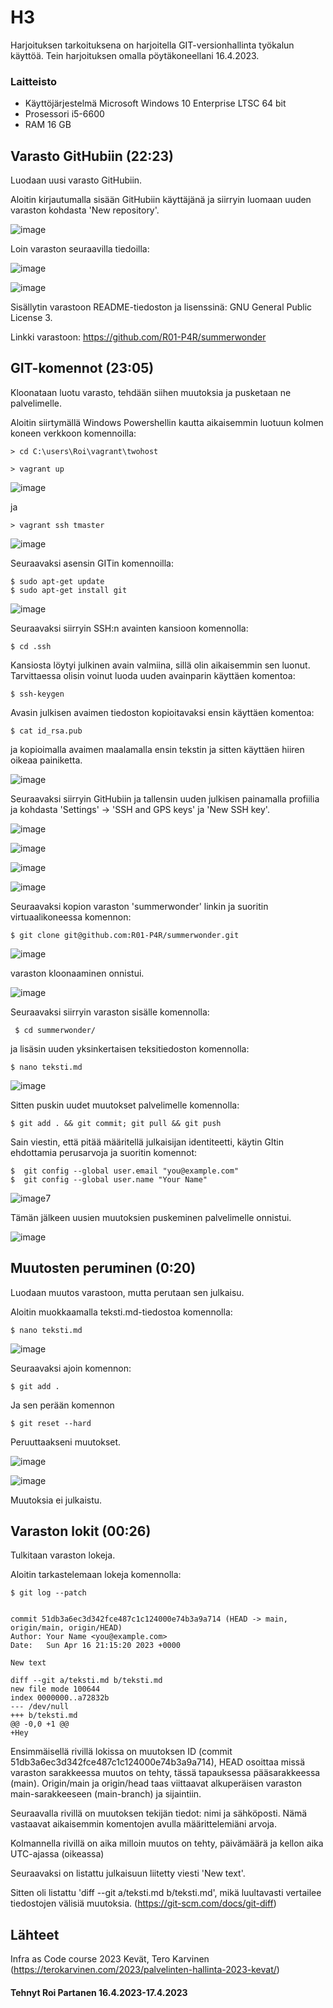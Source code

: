 # H3
 
 Harjoituksen tarkoituksena on harjoitella GIT-versionhallinta työkalun käyttöä. Tein harjoituksen omalla pöytäkoneellani 16.4.2023.

 
 
### Laitteisto
 
* Käyttöjärjestelmä	Microsoft Windows 10 Enterprise LTSC 64 bit
* Prosessori i5-6600
* RAM 16 GB





## Varasto GitHubiin (22:23)

Luodaan uusi varasto GitHubiin.

Aloitin kirjautumalla sisään GitHubiin käyttäjänä ja siirryin luomaan uuden varaston kohdasta 'New repository'.

![image](https://user-images.githubusercontent.com/106889187/232338860-d0672af1-2ed0-457e-98f6-8f14b3deea85.png)

Loin varaston seuraavilla tiedoilla:

![image](https://user-images.githubusercontent.com/106889187/232338940-2517e30a-610c-4710-8d84-991a68d4d6d6.png)

![image](https://user-images.githubusercontent.com/106889187/232338980-61549df1-9ec0-4e22-90cf-805fe742cbce.png)

Sisällytin varastoon README-tiedoston ja lisenssinä: GNU General Public License 3. 

Linkki varastoon: https://github.com/R01-P4R/summerwonder


## GIT-komennot (23:05)

 Kloonataan luotu varasto, tehdään siihen muutoksia ja pusketaan ne palvelimelle.
 
 Aloitin siirtymällä Windows Powershellin kautta aikaisemmin luotuun kolmen koneen verkkoon komennoilla:
 
    > cd C:\users\Roi\vagrant\twohost
 
    > vagrant up
    
![image](https://user-images.githubusercontent.com/106889187/232339421-98168ec7-7902-4d33-a7c0-e4bb79daa51e.png)

    
   ja
   
    > vagrant ssh tmaster


![image](https://user-images.githubusercontent.com/106889187/232339460-f5fc680c-811a-4dca-b067-1e02d48db26f.png)

Seuraavaksi asensin GITin komennoilla:

    $ sudo apt-get update
    $ sudo apt-get install git
 
![image](https://user-images.githubusercontent.com/106889187/232341660-d8a96621-dcec-4a1f-8d3a-cd1e631831fe.png)


Seuraavaksi siirryin SSH:n avainten kansioon komennolla:

    $ cd .ssh
    
 Kansiosta löytyi julkinen avain valmiina, sillä olin aikaisemmin sen luonut. Tarvittaessa olisin voinut luoda uuden avainparin käyttäen komentoa:
 
    $ ssh-keygen
    
Avasin julkisen avaimen tiedoston kopioitavaksi ensin käyttäen komentoa:

    $ cat id_rsa.pub
    
ja kopioimalla avaimen maalamalla ensin tekstin ja sitten käyttäen hiiren oikeaa painiketta.

![image](https://user-images.githubusercontent.com/106889187/232341487-99f25da7-7043-4692-ad18-84735b924c4b.png)


Seuraavaksi siirryin GitHubiin ja tallensin uuden julkisen painamalla profiilia ja kohdasta 'Settings' -> 'SSH and GPS keys' ja 'New SSH key'.

    
 
![image](https://user-images.githubusercontent.com/106889187/232339777-eda0c86f-5c19-4b0e-9225-fa9852bc2679.png)     

![image](https://user-images.githubusercontent.com/106889187/232339878-6db67dee-12e3-4ddc-8736-f1e6cc906141.png)


![image](https://user-images.githubusercontent.com/106889187/232339904-ddf000ad-7ecf-4145-9ff4-e23e711083e5.png)

![image](https://user-images.githubusercontent.com/106889187/232341573-f6df015c-1ba1-4672-a1cd-02bcee9d233b.png)




Seuraavaksi kopion varaston 'summerwonder' linkin ja suoritin virtuaalikoneessa komennon:

    $ git clone git@github.com:R01-P4R/summerwonder.git
    
 ![image](https://user-images.githubusercontent.com/106889187/232340097-46edd3b9-8543-476b-9deb-5e1da0850579.png)

varaston kloonaaminen onnistui.

![image](https://user-images.githubusercontent.com/106889187/232341803-ccfe9310-9a1f-4fa5-a9ba-52ddcbf2313e.png)

Seuraavaksi siirryin varaston sisälle komennolla:

     $ cd summerwonder/
     
ja lisäsin uuden yksinkertaisen teksitiedoston komennolla:

    $ nano teksti.md
    
![image](https://user-images.githubusercontent.com/106889187/232342287-1413bd9a-8188-4e2b-8b79-c79bfba9efa4.png)


Sitten puskin uudet muutokset palvelimelle komennolla:

    $ git add . && git commit; git pull && git push
    
Sain viestin, että pitää määritellä julkaisijan identiteetti, käytin GItin ehdottamia perusarvoja ja suoritin komennot:

    $  git config --global user.email "you@example.com"
    $  git config --global user.name "Your Name"


![image](https://user-images.githubusercontent.com/106889187/232342638-20b79fb3-c590-4df0-ad04-8b86ada89771.png)7

Tämän jälkeen uusien muutoksien puskeminen palvelimelle onnistui.

![image](https://user-images.githubusercontent.com/106889187/232342753-d01f3015-3433-4a87-9473-edc659ffc1f6.png)


## Muutosten peruminen (0:20)

Luodaan muutos varastoon, mutta perutaan sen julkaisu.

Aloitin muokkaamalla teksti.md-tiedostoa komennolla:

    $ nano teksti.md
    
 ![image](https://user-images.githubusercontent.com/106889187/232343103-517d9ac4-e52a-4624-9edf-09281b215793.png)

Seuraavaksi ajoin komennon:

    $ git add .  
    
  Ja sen perään komennon
  
    $ git reset --hard
    
 Peruuttaakseni muutokset.
 
 ![image](https://user-images.githubusercontent.com/106889187/232343308-7881333a-03a5-41d7-b42c-b32b8658cb70.png)

 ![image](https://user-images.githubusercontent.com/106889187/232343330-866ab223-0733-4018-9a8b-d8a53338ea96.png)
 
 Muutoksia ei julkaistu.
 
 
 ## Varaston lokit (00:26)
 
 Tulkitaan varaston lokeja.
 
 Aloitin tarkastelemaan lokeja komennolla:
 
    $ git log --patch
    
    
    commit 51db3a6ec3d342fce487c1c124000e74b3a9a714 (HEAD -> main, origin/main, origin/HEAD)         
    Author: Your Name <you@example.com>
    Date:   Sun Apr 16 21:15:20 2023 +0000

    New text

    diff --git a/teksti.md b/teksti.md
    new file mode 100644
    index 0000000..a72832b
    --- /dev/null
    +++ b/teksti.md
    @@ -0,0 +1 @@
    +Hey


Ensimmäisellä rivillä lokissa on muutoksen ID (commit 51db3a6ec3d342fce487c1c124000e74b3a9a714), HEAD osoittaa missä varaston sarakkeessa muutos on tehty, tässä tapauksessa pääsarakkeessa (main). Origin/main ja origin/head taas viittaavat alkuperäisen varaston main-sarakkeeseen (main-branch) ja sijaintiin.

Seuraavalla rivillä on muutoksen tekijän tiedot: nimi ja sähköposti. Nämä vastaavat aikaisemmin komentojen avulla määrittelemiäni arvoja.

Kolmannella rivillä on aika milloin muutos on tehty, päivämäärä ja kellon aika UTC-ajassa (oikeassa)

Seuraavaksi on listattu julkaisuun liitetty viesti 'New text'.

Sitten oli listattu 'diff --git a/teksti.md b/teksti.md', mikä luultavasti vertailee tiedostojen välisiä muutoksia. (https://git-scm.com/docs/git-diff)



 
 
 
 
 










 
## Lähteet



Infra as Code course 2023 Kevät, Tero Karvinen (https://terokarvinen.com/2023/palvelinten-hallinta-2023-kevat/)



#### Tehnyt Roi Partanen 16.4.2023-17.4.2023

